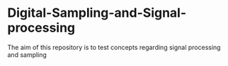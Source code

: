 # Digital-Sampling-and-Signal-processing
The aim of this repository is to test concepts regarding signal processing and sampling
